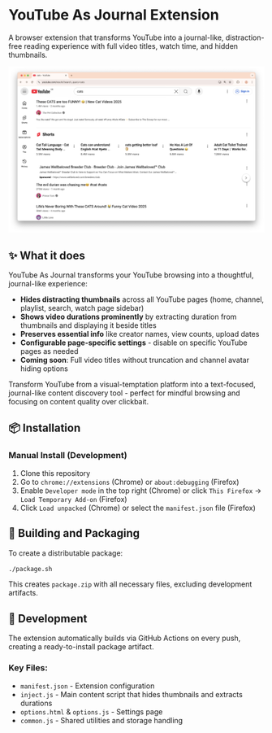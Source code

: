 # YouTube As Journal Extension

A browser extension that transforms YouTube into a journal-like, distraction-free reading experience with full video titles, watch time, and hidden thumbnails.

![Screenshot of the extension in action](./img/window-screenshot.png)

## ✨ What it does

YouTube As Journal transforms your YouTube browsing into a thoughtful, journal-like experience:
- **Hides distracting thumbnails** across all YouTube pages (home, channel, playlist, search, watch page sidebar)
- **Shows video durations prominently** by extracting duration from thumbnails and displaying it beside titles
- **Preserves essential info** like creator names, view counts, upload dates
- **Configurable page-specific settings** - disable on specific YouTube pages as needed
- **Coming soon**: Full video titles without truncation and channel avatar hiding options

Transform YouTube from a visual-temptation platform into a text-focused, journal-like content discovery tool - perfect for mindful browsing and focusing on content quality over clickbait.

## 📦 Installation

### Manual Install (Development)

1. Clone this repository
2. Go to `chrome://extensions` (Chrome) or `about:debugging` (Firefox)
3. Enable `Developer mode` in the top right (Chrome) or click `This Firefox` → `Load Temporary Add-on` (Firefox)
4. Click `Load unpacked` (Chrome) or select the `manifest.json` file (Firefox)

## 🚀 Building and Packaging

To create a distributable package:

```bash
./package.sh
```

This creates `package.zip` with all necessary files, excluding development artifacts.

## 🔧 Development

The extension automatically builds via GitHub Actions on every push, creating a ready-to-install package artifact.

### Key Files:
- `manifest.json` - Extension configuration
- `inject.js` - Main content script that hides thumbnails and extracts durations
- `options.html` & `options.js` - Settings page
- `common.js` - Shared utilities and storage handling
